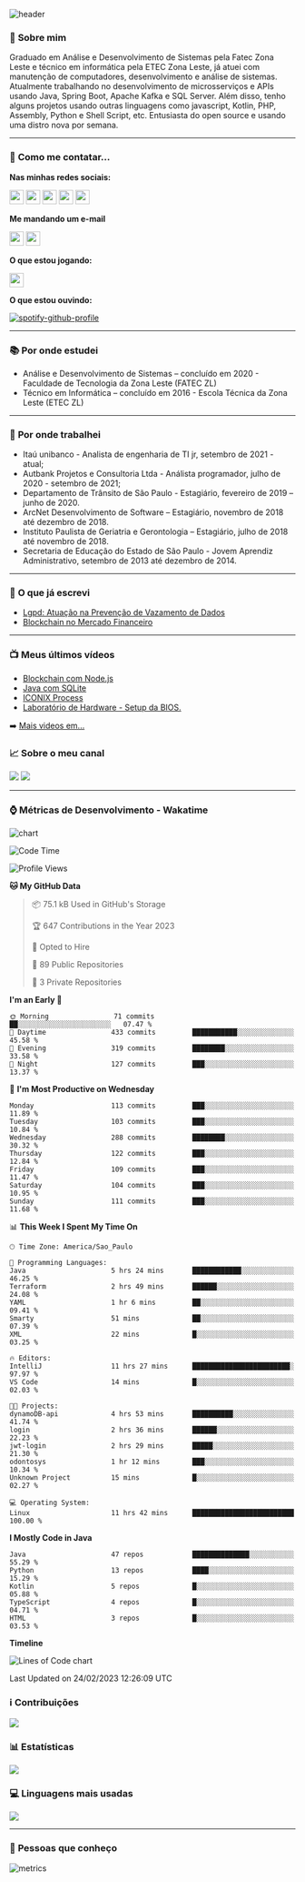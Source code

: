![header](img/header.png)

### :bust_in_silhouette: **Sobre mim** 
Graduado em Análise e Desenvolvimento de Sistemas pela Fatec Zona Leste e técnico em informática pela ETEC Zona Leste, já atuei com manutenção de computadores, desenvolvimento e análise de sistemas. Atualmente trabalhando no desenvolvimento de microsserviços e APIs usando Java, Spring Boot, Apache Kafka e SQL Server. Além disso, tenho alguns projetos usando outras linguagens como javascript, Kotlin, PHP, Assembly, Python e Shell Script, etc. Entusiasta do open source e usando uma distro nova por semana.

---

### :calling: **Como me contatar...**

**Nas minhas redes sociais:**

<a href="https://api.whatsapp.com/send?phone=5511930093018"><img src="https://img.shields.io/badge/WhatsApp-25D366?style=for-the-badge&logo=whatsapp&logoColor=white" height=25></a>
<a href="https://www.linkedin.com/in/gustavo-silva-69b84a15b/"><img src="https://img.shields.io/badge/linkedin-%230077B5.svg?&style=for-the-badge&logo=linkedin&logoColor=white" height=25></a>
<a href="https://www.instagram.com/gasfgrv/"><img src="https://img.shields.io/badge/instagram-%23E4405F.svg?&style=for-the-badge&logo=instagram&logoColor=white" height=25></a>
<a href="https://www.facebook.com/gAlmeida11"><img src="https://img.shields.io/badge/Facebook-1877F2?style=for-the-badge&logo=facebook&logoColor=white" height=25></a>
<a href="https://discordapp.com/users/616994765065420801"><img src="https://img.shields.io/badge/Discord-5865F2?style=for-the-badge&logo=discord&logoColor=white" height=25></a>

**Me mandando um e-mail**

<a href="mailto:gustavoalmeidasilva41@gmail.com"><img src="https://img.shields.io/badge/Gmail-D14836?style=for-the-badge&logo=gmail&logoColor=white" height=25></a>
<a href="mailto:gustavo_almeida11@hotmail.com"><img src="https://img.shields.io/badge/Microsoft_Outlook-0078D4?style=for-the-badge&logo=microsoft-outlook&logoColor=white" height=25></a>


**O que estou jogando:**

<a href="https://psnprofiles.com/gustavo_11845"><img src="https://img.shields.io/badge/PlayStation-003791?style=for-the-badge&logo=playstation&logoColor=white" height=25></a>

**O que estou ouvindo:**

[![spotify-github-profile](https://spotify-github-profile.vercel.app/api/view?uid=316iwsuurk4wrc72ys5gle37hpei&cover_image=true&theme=default&bar_color_cover=true)](https://spotify-github-profile.vercel.app/api/view?uid=316iwsuurk4wrc72ys5gle37hpei&redirect=true)

---

### :books: **Por onde estudei**

- Análise e Desenvolvimento de Sistemas – concluído em 2020 - Faculdade de Tecnologia da Zona Leste (FATEC ZL)
- Técnico em Informática – concluído em 2016 - Escola Técnica da Zona Leste (ETEC ZL)

---

### :briefcase: **Por onde trabalhei**

- Itaú unibanco - Analista de engenharia de TI jr, setembro de 2021 - atual;
- Autbank Projetos e Consultoria Ltda - Análista programador, julho de 2020 - setembro de 2021;
- Departamento de Trânsito de São Paulo - Estagiário, fevereiro de 2019 – junho de 2020.
- ArcNet Desenvolvimento de Software – Estagiário, novembro de 2018 até dezembro de 2018.
- Instituto Paulista de Geriatria e Gerontologia – Estagiário, julho de 2018 até novembro de 2018.
- Secretaria de Educação do Estado de São Paulo - Jovem Aprendiz Administrativo, setembro de 2013 até  dezembro de 2014.

---

### :page_facing_up: **O que já escrevi**

- [Lgpd: Atuação na Prevenção de Vazamento de Dados](https://even3.blob.core.windows.net/even3publicacoes-assets/tcc/428254-lgpd-atuacao-na-prevencao-de-vazamento-de-dados-282544.pdf)
- [Blockchain no Mercado Financeiro](https://www.linkedin.com/pulse/blockchain-mercado-financeiro-gustavo-silva/)

---

### :tv: **Meus últimos vídeos**   

<!-- YOUTUBE:START -->
- [Blockchain com Node.js](https://www.youtube.com/watch?v=8kxP_VkRicA)
- [Java com SQLite](https://www.youtube.com/watch?v=7SEDCJzaeb8)
- [ICONIX Process](https://www.youtube.com/watch?v=c8M5Q30f9h4)
- [Laboratório de Hardware - Setup da BIOS.](https://www.youtube.com/watch?v=pDuf8UUzL0Q)
<!-- YOUTUBE:END -->
   
➡️ [Mais videos em...](https://www.youtube.com/channel/UCXKb8To1OWsDy6dqf4oM-_g)

###  :chart_with_upwards_trend: **Sobre o meu canal**  
![](https://img.shields.io/youtube/channel/views/UCXKb8To1OWsDy6dqf4oM-_g?style=for-the-badge)
![](https://img.shields.io/youtube/channel/subscribers/UCXKb8To1OWsDy6dqf4oM-_g?style=for-the-badge)

---

### :watch: **Métricas de Desenvolvimento - Wakatime**

![chart](charts/bar_graph.png)

<!--START_SECTION:waka-->
![Code Time](http://img.shields.io/badge/Code%20Time-69%20hrs%2040%20mins-blue)

![Profile Views](http://img.shields.io/badge/Profile%20Views-3-blue)

**🐱 My GitHub Data** 

> 📦 75.1 kB Used in GitHub's Storage 
 > 
> 🏆 647 Contributions in the Year 2023
 > 
> 💼 Opted to Hire
 > 
> 📜 89 Public Repositories 
 > 
> 🔑 3 Private Repositories 
 > 
**I'm an Early 🐤** 

```text
🌞 Morning                71 commits          ██░░░░░░░░░░░░░░░░░░░░░░░   07.47 % 
🌆 Daytime                433 commits         ███████████░░░░░░░░░░░░░░   45.58 % 
🌃 Evening                319 commits         ████████░░░░░░░░░░░░░░░░░   33.58 % 
🌙 Night                  127 commits         ███░░░░░░░░░░░░░░░░░░░░░░   13.37 % 
```
📅 **I'm Most Productive on Wednesday** 

```text
Monday                   113 commits         ███░░░░░░░░░░░░░░░░░░░░░░   11.89 % 
Tuesday                  103 commits         ███░░░░░░░░░░░░░░░░░░░░░░   10.84 % 
Wednesday                288 commits         ████████░░░░░░░░░░░░░░░░░   30.32 % 
Thursday                 122 commits         ███░░░░░░░░░░░░░░░░░░░░░░   12.84 % 
Friday                   109 commits         ███░░░░░░░░░░░░░░░░░░░░░░   11.47 % 
Saturday                 104 commits         ███░░░░░░░░░░░░░░░░░░░░░░   10.95 % 
Sunday                   111 commits         ███░░░░░░░░░░░░░░░░░░░░░░   11.68 % 
```


📊 **This Week I Spent My Time On** 

```text
🕑︎ Time Zone: America/Sao_Paulo

💬 Programming Languages: 
Java                     5 hrs 24 mins       ████████████░░░░░░░░░░░░░   46.25 % 
Terraform                2 hrs 49 mins       ██████░░░░░░░░░░░░░░░░░░░   24.08 % 
YAML                     1 hr 6 mins         ██░░░░░░░░░░░░░░░░░░░░░░░   09.41 % 
Smarty                   51 mins             ██░░░░░░░░░░░░░░░░░░░░░░░   07.39 % 
XML                      22 mins             █░░░░░░░░░░░░░░░░░░░░░░░░   03.25 % 

🔥 Editors: 
IntelliJ                 11 hrs 27 mins      ████████████████████████░   97.97 % 
VS Code                  14 mins             █░░░░░░░░░░░░░░░░░░░░░░░░   02.03 % 

🐱‍💻 Projects: 
dynamoDB-api             4 hrs 53 mins       ██████████░░░░░░░░░░░░░░░   41.74 % 
login                    2 hrs 36 mins       ██████░░░░░░░░░░░░░░░░░░░   22.23 % 
jwt-login                2 hrs 29 mins       █████░░░░░░░░░░░░░░░░░░░░   21.30 % 
odontosys                1 hr 12 mins        ███░░░░░░░░░░░░░░░░░░░░░░   10.34 % 
Unknown Project          15 mins             █░░░░░░░░░░░░░░░░░░░░░░░░   02.27 % 

💻 Operating System: 
Linux                    11 hrs 42 mins      █████████████████████████   100.00 % 
```

**I Mostly Code in Java** 

```text
Java                     47 repos            ██████████████░░░░░░░░░░░   55.29 % 
Python                   13 repos            ████░░░░░░░░░░░░░░░░░░░░░   15.29 % 
Kotlin                   5 repos             █░░░░░░░░░░░░░░░░░░░░░░░░   05.88 % 
TypeScript               4 repos             █░░░░░░░░░░░░░░░░░░░░░░░░   04.71 % 
HTML                     3 repos             █░░░░░░░░░░░░░░░░░░░░░░░░   03.53 % 
```



**Timeline**

![Lines of Code chart](https://raw.githubusercontent.com/gasfgrv/gasfgrv/master/assets/bar_graph.png)


 Last Updated on 24/02/2023 12:26:09 UTC
<!--END_SECTION:waka-->

### :information_source: **Contribuições**

![](https://github-readme-streak-stats.herokuapp.com/?user=gasfgrv&theme=nord&date_format=j/n/Y)

### :bar_chart: **Estatísticas**

![](https://github-readme-stats.vercel.app/api?username=gasfgrv&theme=nord)

### :computer: **Linguagens mais usadas**

![](https://github-readme-stats.vercel.app/api/top-langs/?username=gasfgrv&theme=nord)

---

### :busts_in_silhouette: **Pessoas que conheço**

![metrics](img/github-metrics.svg)
